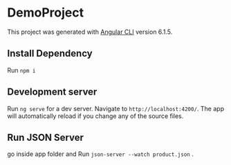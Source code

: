 # DemoProject

This project was generated with [Angular CLI](https://github.com/angular/angular-cli) version 6.1.5.

## Install Dependency

Run `npm i`

## Development server

Run `ng serve` for a dev server. Navigate to `http://localhost:4200/`. The app will automatically reload if you change any of the source files.

## Run JSON Server

 go inside app folder and Run `json-server --watch product.json` .
